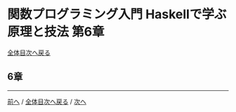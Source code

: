 # 関数プログラミング入門 Haskellで学ぶ原理と技法 第6章
[全体目次へ戻る](index.md)

## 6章

***

[前へ](c5.md) /
[全体目次へ戻る](index.md) /
[次へ](c7.md)
